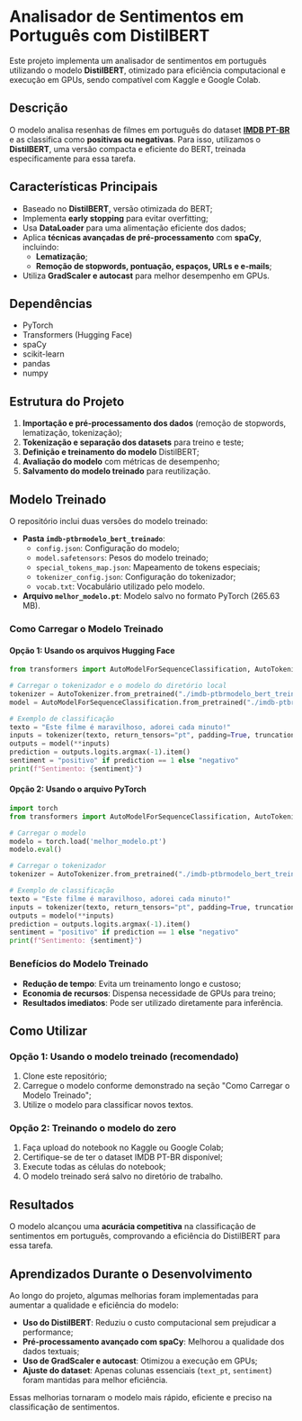 # Analisador de Sentimentos em Português com DistilBERT

Este projeto implementa um analisador de sentimentos em português utilizando o modelo **DistilBERT**, otimizado para eficiência computacional e execução em GPUs, sendo compatível com Kaggle e Google Colab.

## Descrição

O modelo analisa resenhas de filmes em português do dataset [**IMDB PT-BR**](https://www.kaggle.com/datasets/luisfredgs/imdb-ptbr) e as classifica como **positivas ou negativas**. Para isso, utilizamos o **DistilBERT**, uma versão compacta e eficiente do BERT, treinada especificamente para essa tarefa.

## Características Principais

- Baseado no **DistilBERT**, versão otimizada do BERT;
- Implementa **early stopping** para evitar overfitting;
- Usa **DataLoader** para uma alimentação eficiente dos dados;
- Aplica **técnicas avançadas de pré-processamento** com **spaCy**, incluindo:
  - **Lematização**;
  - **Remoção de stopwords, pontuação, espaços, URLs e e-mails**;
- Utiliza **GradScaler e autocast** para melhor desempenho em GPUs.

## Dependências

- PyTorch  
- Transformers (Hugging Face)  
- spaCy  
- scikit-learn  
- pandas  
- numpy  

## Estrutura do Projeto

1. **Importação e pré-processamento dos dados** (remoção de stopwords, lematização, tokenização);
2. **Tokenização e separação dos datasets** para treino e teste;
3. **Definição e treinamento do modelo** DistilBERT;
4. **Avaliação do modelo** com métricas de desempenho;
5. **Salvamento do modelo treinado** para reutilização.

## Modelo Treinado

O repositório inclui duas versões do modelo treinado:

- **Pasta `imdb-ptbrmodelo_bert_treinado`**:
  - `config.json`: Configuração do modelo;
  - `model.safetensors`: Pesos do modelo treinado;
  - `special_tokens_map.json`: Mapeamento de tokens especiais;
  - `tokenizer_config.json`: Configuração do tokenizador;
  - `vocab.txt`: Vocabulário utilizado pelo modelo.
- **Arquivo `melhor_modelo.pt`**: Modelo salvo no formato PyTorch (265.63 MB).

### Como Carregar o Modelo Treinado

#### Opção 1: Usando os arquivos Hugging Face

```python
from transformers import AutoModelForSequenceClassification, AutoTokenizer

# Carregar o tokenizador e o modelo do diretório local
tokenizer = AutoTokenizer.from_pretrained("./imdb-ptbrmodelo_bert_treinado")
model = AutoModelForSequenceClassification.from_pretrained("./imdb-ptbrmodelo_bert_treinado")

# Exemplo de classificação
texto = "Este filme é maravilhoso, adorei cada minuto!"
inputs = tokenizer(texto, return_tensors="pt", padding=True, truncation=True, max_length=512)
outputs = model(**inputs)
prediction = outputs.logits.argmax(-1).item()
sentiment = "positivo" if prediction == 1 else "negativo"
print(f"Sentimento: {sentiment}")
```

#### Opção 2: Usando o arquivo PyTorch

```python
import torch
from transformers import AutoModelForSequenceClassification, AutoTokenizer

# Carregar o modelo
modelo = torch.load('melhor_modelo.pt')
modelo.eval()

# Carregar o tokenizador
tokenizer = AutoTokenizer.from_pretrained("./imdb-ptbrmodelo_bert_treinado")

# Exemplo de classificação
texto = "Este filme é maravilhoso, adorei cada minuto!"
inputs = tokenizer(texto, return_tensors="pt", padding=True, truncation=True, max_length=512)
outputs = modelo(**inputs)
prediction = outputs.logits.argmax(-1).item()
sentiment = "positivo" if prediction == 1 else "negativo"
print(f"Sentimento: {sentiment}")
```

### Benefícios do Modelo Treinado

- **Redução de tempo**: Evita um treinamento longo e custoso;
- **Economia de recursos**: Dispensa necessidade de GPUs para treino;
- **Resultados imediatos**: Pode ser utilizado diretamente para inferência.

## Como Utilizar

### Opção 1: Usando o modelo treinado (recomendado)
1. Clone este repositório;
2. Carregue o modelo conforme demonstrado na seção "Como Carregar o Modelo Treinado";
3. Utilize o modelo para classificar novos textos.

### Opção 2: Treinando o modelo do zero
1. Faça upload do notebook no Kaggle ou Google Colab;
2. Certifique-se de ter o dataset IMDB PT-BR disponível;
3. Execute todas as células do notebook;
4. O modelo treinado será salvo no diretório de trabalho.

## Resultados

O modelo alcançou uma **acurácia competitiva** na classificação de sentimentos em português, comprovando a eficiência do DistilBERT para essa tarefa.

## Aprendizados Durante o Desenvolvimento

Ao longo do projeto, algumas melhorias foram implementadas para aumentar a qualidade e eficiência do modelo:

- **Uso do DistilBERT**: Reduziu o custo computacional sem prejudicar a performance;
- **Pré-processamento avançado com spaCy**: Melhorou a qualidade dos dados textuais;
- **Uso de GradScaler e autocast**: Otimizou a execução em GPUs;
- **Ajuste do dataset**: Apenas colunas essenciais (`text_pt`, `sentiment`) foram mantidas para melhor eficiência.

Essas melhorias tornaram o modelo mais rápido, eficiente e preciso na classificação de sentimentos.

